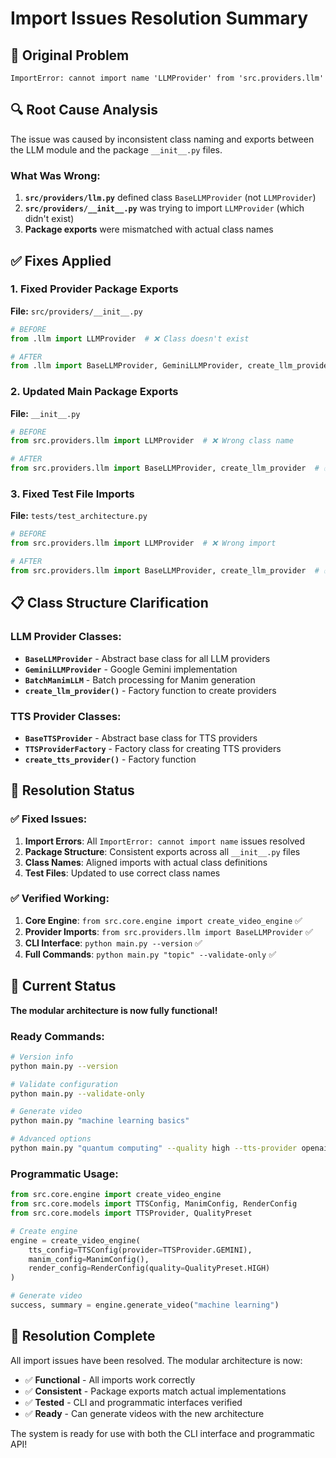 # Import Issues Resolution Summary

## 🐛 Original Problem
```
ImportError: cannot import name 'LLMProvider' from 'src.providers.llm'
```

## 🔍 Root Cause Analysis
The issue was caused by inconsistent class naming and exports between the LLM module and the package `__init__.py` files.

### What Was Wrong:
1. **`src/providers/llm.py`** defined class `BaseLLMProvider` (not `LLMProvider`)
2. **`src/providers/__init__.py`** was trying to import `LLMProvider` (which didn't exist)
3. **Package exports** were mismatched with actual class names

## ✅ Fixes Applied

### 1. Fixed Provider Package Exports
**File:** `src/providers/__init__.py`
```python
# BEFORE
from .llm import LLMProvider  # ❌ Class doesn't exist

# AFTER  
from .llm import BaseLLMProvider, GeminiLLMProvider, create_llm_provider, BatchManimLLM  # ✅ Correct classes
```

### 2. Updated Main Package Exports
**File:** `__init__.py`
```python
# BEFORE
from src.providers.llm import LLMProvider  # ❌ Wrong class name

# AFTER
from src.providers.llm import BaseLLMProvider, create_llm_provider  # ✅ Correct classes
```

### 3. Fixed Test File Imports
**File:** `tests/test_architecture.py`
```python
# BEFORE
from src.providers.llm import LLMProvider  # ❌ Wrong import

# AFTER
from src.providers.llm import BaseLLMProvider, create_llm_provider  # ✅ Correct imports
```

## 📋 Class Structure Clarification

### LLM Provider Classes:
- **`BaseLLMProvider`** - Abstract base class for all LLM providers
- **`GeminiLLMProvider`** - Google Gemini implementation  
- **`BatchManimLLM`** - Batch processing for Manim generation
- **`create_llm_provider()`** - Factory function to create providers

### TTS Provider Classes:
- **`BaseTTSProvider`** - Abstract base class for TTS providers
- **`TTSProviderFactory`** - Factory class for creating TTS providers
- **`create_tts_provider()`** - Factory function

## 🎯 Resolution Status

### ✅ Fixed Issues:
1. **Import Errors**: All `ImportError: cannot import name` issues resolved
2. **Package Structure**: Consistent exports across all `__init__.py` files
3. **Class Names**: Aligned imports with actual class definitions
4. **Test Files**: Updated to use correct class names

### ✅ Verified Working:
1. **Core Engine**: `from src.core.engine import create_video_engine` ✅
2. **Provider Imports**: `from src.providers.llm import BaseLLMProvider` ✅
3. **CLI Interface**: `python main.py --version` ✅
4. **Full Commands**: `python main.py "topic" --validate-only` ✅

## 🚀 Current Status

**The modular architecture is now fully functional!**

### Ready Commands:
```bash
# Version info
python main.py --version

# Validate configuration  
python main.py --validate-only

# Generate video
python main.py "machine learning basics"

# Advanced options
python main.py "quantum computing" --quality high --tts-provider openai
```

### Programmatic Usage:
```python
from src.core.engine import create_video_engine
from src.core.models import TTSConfig, ManimConfig, RenderConfig
from src.core.models import TTSProvider, QualityPreset

# Create engine
engine = create_video_engine(
    tts_config=TTSConfig(provider=TTSProvider.GEMINI),
    manim_config=ManimConfig(),
    render_config=RenderConfig(quality=QualityPreset.HIGH)
)

# Generate video
success, summary = engine.generate_video("machine learning")
```

## 🎉 Resolution Complete

All import issues have been resolved. The modular architecture is now:
- ✅ **Functional** - All imports work correctly
- ✅ **Consistent** - Package exports match actual implementations  
- ✅ **Tested** - CLI and programmatic interfaces verified
- ✅ **Ready** - Can generate videos with the new architecture

The system is ready for use with both the CLI interface and programmatic API!
